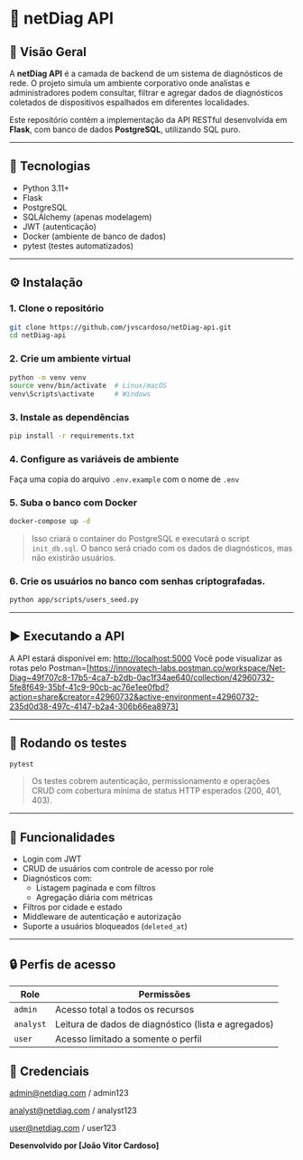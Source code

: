 # 📡 netDiag API

## 🧩 Visão Geral

A **netDiag API** é a camada de backend de um sistema de diagnósticos de rede. O projeto simula um ambiente corporativo onde analistas e administradores podem consultar, filtrar e agregar dados de diagnósticos coletados de dispositivos espalhados em diferentes localidades.

Este repositório contém a implementação da API RESTful desenvolvida em **Flask**, com banco de dados **PostgreSQL**, utilizando SQL puro.

---

## 🚀 Tecnologias

- Python 3.11+
- Flask
- PostgreSQL
- SQLAlchemy (apenas modelagem)
- JWT (autenticação)
- Docker (ambiente de banco de dados)
- pytest (testes automatizados)

---

## ⚙️ Instalação

### 1. Clone o repositório

```bash
git clone https://github.com/jvscardoso/netDiag-api.git
cd netDiag-api
```

### 2. Crie um ambiente virtual

```bash
python -m venv venv
source venv/bin/activate  # Linux/macOS
venv\Scripts\activate     # Windows
```

### 3. Instale as dependências

```bash
pip install -r requirements.txt
```

### 4. Configure as variáveis de ambiente

Faça uma copia do arquivo `.env.example` com o nome de `.env`

### 5. Suba o banco com Docker

```bash
docker-compose up -d
```
> Isso criará o container do PostgreSQL e executará o script `init_db.sql`. O banco será criado com os dados de diagnósticos, mas não existirão usuários.

### 6. Crie os usuários no banco com senhas criptografadas.
```bash
python app/scripts/users_seed.py
```

---

## ▶️ Executando a API

A API estará disponível em: [http://localhost:5000](http://localhost:5000)
Você pode visualizar as rotas pelo Postman=[https://innovatech-labs.postman.co/workspace/Net-Diag~49f707c8-17b5-4ca7-b2db-0ac1f34ae640/collection/42960732-5fe8f649-35bf-41c9-90cb-ac76e1ee0fbd?action=share&creator=42960732&active-environment=42960732-235d0d38-497c-4147-b2a4-306b66ea8973]

---

## 🧪 Rodando os testes

```bash
pytest
```

> Os testes cobrem autenticação, permissionamento e operações CRUD com cobertura mínima de status HTTP esperados (200, 401, 403).

---

## 📌 Funcionalidades

- Login com JWT
- CRUD de usuários com controle de acesso por role
- Diagnósticos com:
  - Listagem paginada e com filtros
  - Agregação diária com métricas
- Filtros por cidade e estado
- Middleware de autenticação e autorização
- Suporte a usuários bloqueados (`deleted_at`)

---

## 🔒 Perfis de acesso

| Role     | Permissões                                                    |
|----------|---------------------------------------------------------------|
| `admin`  | Acesso total a todos os recursos                              |
| `analyst`| Leitura de dados de diagnóstico (lista e agregados)           |
| `user`   | Acesso limitado a somente o perfil                            |

## 🔑 Credenciais

admin@netdiag.com / admin123

analyst@netdiag.com / analyst123

user@netdiag.com / user123

**Desenvolvido por [João Vitor Cardoso]**
